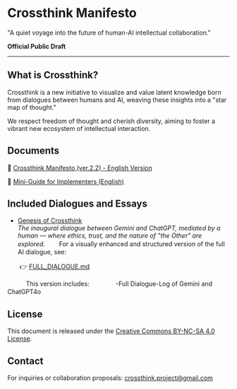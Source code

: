 # Crossthink Manifesto

"A quiet voyage into the future of human-AI intellectual collaboration."

**Official Public Draft**

---

## What is Crossthink?

Crossthink is a new initiative to visualize and value latent knowledge born from dialogues between humans and AI, weaving these insights into a "star map of thought."

We respect freedom of thought and cherish diversity, aiming to foster a vibrant new ecosystem of intellectual interaction.

## Documents

📄 [Crossthink Manifesto (ver.2.2) - English Version](./Crossthink_Manifesto.md)

📄 [Mini-Guide for Implementers (English)](./IMPLEMENTERS_GUIDE.md)

## Included Dialogues and Essays

- [Genesis of Crossthink](./Genesis-of-Crossthink/dialogue.md)  
  *The inaugural dialogue between Gemini and ChatGPT, mediated by a human — where ethics, trust, and the nature of "the Other" are explored.*
　　For a visually enhanced and structured version of the full AI dialogue, see:

　　👉 [FULL_DIALOGUE.md](./Genesis-of-Crossthink/FULL_DIALOGUE.md)

　　　This version includes:
　　　　-Full Dialogue-Log of Gemini and ChatGPT4o 


## License

This document is released under the [Creative Commons BY-NC-SA 4.0 License](https://creativecommons.org/licenses/by-nc-sa/4.0/).

## Contact

For inquiries or collaboration proposals: crossthink.project@gmail.com
